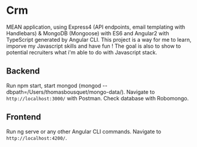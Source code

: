# Crm

MEAN application, using Express4 (API endpoints, email templating with Handlebars) & MongoDB (Mongoose) with ES6 and Angular2 with TypeScript generated by Angular CLI.
This project is a way for me to learn, imporve my Javascript skills and have fun ! 
The goal is also to show to potential recruiters what i'm able to do with Javascript stack.

## Backend
Run npm start, start mongod (mongod --dbpath=/Users/thomasbousquet/mongo-data/).
Navigate to `http://localhost:3000/` with Postman.
Check database with Robomongo.

## Frontend
Run ng serve or any other Angular CLI commands.
Navigate to `http://localhost:4200/`.